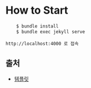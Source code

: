 # How to Start

```bash
    $ bundle install
    $ bundle exec jekyll serve
```
    http://localhost:4000 로 접속

## 출처

- [템플릿](https://github.com/sproogen/modern-resume-theme)
